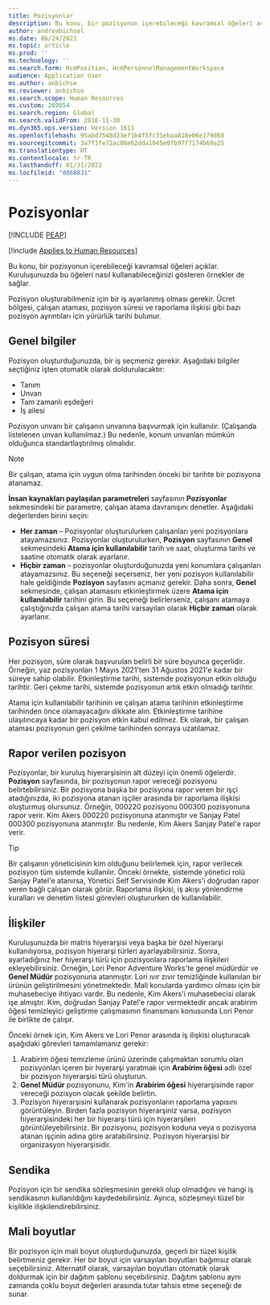 ```yaml
---
title: Pozisyonlar
description: Bu konu, bir pozisyonun içerebileceği kavramsal öğeleri açıklar. Kuruluşunuzda bu öğeleri nasıl kullanabileceğinizi gösteren örnekler de sağlar.
author: andreabichsel
ms.date: 06/24/2021
ms.topic: article
ms.prod: ''
ms.technology: ''
ms.search.form: HcmPosition, HcmPersonnelManagementWorkspace
audience: Application User
ms.author: anbichse
ms.reviewer: anbichse
ms.search.scope: Human Resources
ms.custom: 269054
ms.search.region: Global
ms.search.validFrom: 2016-11-30
ms.dyn365.ops.version: Version 1611
ms.openlocfilehash: 95abd7548d23ef1b4f5fc31ebaa818e06e179d60
ms.sourcegitcommit: 3a7f1fe72ac08e62dda1045e0fb97f7174b69a25
ms.translationtype: HT
ms.contentlocale: tr-TR
ms.lasthandoff: 01/31/2022
ms.locfileid: "8068831"
---
```

# <a name="positions"></a>Pozisyonlar


[!INCLUDE [PEAP](../includes/peap-1.md)]

[!include [Applies to Human Resources](../includes/applies-to-hr.md)]

Bu konu, bir pozisyonun içerebileceği kavramsal öğeleri açıklar. Kuruluşunuzda bu öğeleri nasıl kullanabileceğinizi gösteren örnekler de sağlar.

Pozisyon oluşturabilmeniz için bir iş ayarlanmış olması gerekir. Ücret bölgesi, çalışan ataması, pozisyon süresi ve raporlama ilişkisi gibi bazı pozisyon ayrıntıları için yürürlük tarihi bulunur.

## <a name="general-information"></a>Genel bilgiler

Pozisyon oluşturduğunuzda, bir iş seçmeniz gerekir. Aşağıdaki bilgiler seçtiğiniz işten otomatik olarak doldurulacaktır:

- Tanım
- Unvan
- Tam zamanlı eşdeğeri
- İş ailesi

Pozisyon unvanı bir çalışanın unvanına başvurmak için kullanılır. (Çalışanda listelenen unvan kullanılmaz.) Bu nedenle, konum unvanları mümkün olduğunca standartlaştırılmış olmalıdır.

> [!NOTE]
> Bir çalışan, atama için uygun olma tarihinden önceki bir tarihte bir pozisyona atanamaz.
>
> **İnsan kaynakları paylaşılan parametreleri** sayfasının **Pozisyonlar** sekmesindeki bir parametre, çalışan atama davranışını denetler. Aşağıdaki değerlerden birini seçin:
>
> - **Her zaman** – Pozisyonlar oluşturulurken çalışanları yeni pozisyonlara atayamazsınız. Pozisyonlar oluşturulurken, **Pozisyon** sayfasının **Genel** sekmesindeki **Atama için kullanılabilir** tarih ve saat, oluşturma tarihi ve saatine otomatik olarak ayarlanır.
> - **Hiçbir zaman** – pozisyonlar oluşturduğunuzda yeni konumlara çalışanları atayamazsınız. Bu seçeneği seçerseniz, her yeni pozisyon kullanılabilir hale geldiğinde **Pozisyon** sayfasını açmanız gerekir. Daha sonra, **Genel** sekmesinde, çalışan atamasını etkinleştirmek üzere **Atama için kullanılabilir** tarihini girin. Bu seçeneği belirlerseniz, çalışanı atamaya çalıştığınızda çalışan atama tarihi varsayılan olarak **Hiçbir zaman** olarak ayarlanır.

## <a name="position-duration"></a>Pozisyon süresi

Her pozisyon, süre olarak başvurulan belirli bir süre boyunca geçerlidir. Örneğin, yaz pozisyonları 1 Mayıs 2021'ten 31 Ağustos 2021'e kadar bir süreye sahip olabilir. Etkinleştirme tarihi, sistemde pozisyonun etkin olduğu tarihtir. Geri çekme tarihi, sistemde pozisyonun artık etkin olmadığı tarihtir.

Atama için kullanılabilir tarihinin ve çalışan atama tarihinin etkinleştirme tarihinden önce olamayacağını dikkate alın. Etkinleştirme tarihine ulaşılıncaya kadar bir pozisyon etkin kabul edilmez. Ek olarak, bir çalışan ataması pozisyonun geri çekilme tarihinden sonraya uzatılamaz.

## <a name="reports-to-position"></a>Rapor verilen pozisyon

Pozisyonlar, bir kuruluş hiyerarşisinin alt düzeyi için önemli öğelerdir. **Pozisyon** sayfasında, bir pozisyonun rapor vereceği pozisyonu belirtebilirsiniz. Bir pozisyona başka bir pozisyona rapor veren bir işçi atadığınızda, iki pozisyona atanan işçiler arasında bir raporlama ilişkisi oluşturmuş olursunuz. Örneğin, 000220 pozisyonu 000300 pozisyonuna rapor verir. Kim Akers 000220 pozisyonuna atanmıştır ve Sanjay Patel 000300 pozisyonuna atanmıştır. Bu nedenle, Kim Akers Sanjay Patel'e rapor verir.

> [!TIP]
> Bir çalışanın yöneticisinin kim olduğunu belirlemek için, rapor verilecek pozisyon tüm sistemde kullanılır. Önceki örnekte, sistemde yönetici rolü Sanjay Patel'e atanırsa, Yönetici Self Servisinde Kim Akers'i doğrudan rapor veren bağlı çalışan olarak görür. Raporlama ilişkisi, iş akışı yönlendirme kuralları ve denetim listesi görevleri oluştururken de kullanılabilir.

## <a name="relationships"></a>İlişkiler

Kuruluşunuzda bir matris hiyerarşisi veya başka bir özel hiyerarşi kullanılıyorsa, pozisyon hiyerarşi türleri ayarlayabilirsiniz. Sonra, ayarladığınız her hiyerarşi türü için pozisyonlara raporlama ilişkileri ekleyebilirsiniz. Örneğin, Lori Penor Adventure Works'te genel müdürdür ve **Genel Müdür** pozisyonuna atanmıştır. Lori ıvır zıvır temizliğinde kullanılan bir ürünün geliştirilmesini yönetmektedir. Mali konularda yardımcı olması için bir muhasebeciye ihtiyacı vardır. Bu nedenle, Kim Akers'i muhasebecisi olarak işe almıştır. Kim, doğrudan Sanjay Patel'e rapor vermektedir ancak arabirim öğesi temizleyici geliştirme çalışmasının finansmanı konusunda Lori Penor ile birlikte de çalışır.

Önceki örnek için, Kim Akers ve Lori Penor arasında iş ilişkisi oluşturacak aşağıdaki görevleri tamamlamanız gerekir:

1. Arabirim öğesi temizleme ürünü üzerinde çalışmaktan sorumlu olan pozisyonları içeren bir hiyerarşi yaratmak için **Arabirim öğesi** adlı özel bir pozisyon hiyerarşisi türü oluşturun.
2. **Genel Müdür** pozisyonunu, Kim'in **Arabirim öğesi** hiyerarşisinde rapor vereceği pozisyon olacak şekilde belirtin.
3. Pozisyon hiyerarşisini kullanarak pozisyonların raporlama yapısını görüntüleyin. Birden fazla pozisyon hiyerarşiniz varsa, pozisyon hiyerarşisindeki her bir hiyerarşi türü için hiyerarşileri görüntüleyebilirsiniz. Bir pozisyonu, pozisyon koduna veya o pozisyona atanan işçinin adına göre aratabilirsiniz. Pozisyon hiyerarşisi bir organizasyon hiyerarşisidir.

## <a name="labor-union"></a>Sendika

Pozisyon için bir sendika sözleşmesinin gerekli olup olmadığını ve hangi iş sendikasının kullanıldığını kaydedebilirsiniz. Ayrıca, sözleşmeyi tüzel bir kişilikle ilişkilendirebilirsiniz.

## <a name="financial-dimensions"></a>Mali boyutlar

Bir pozisyon için mali boyut oluşturduğunuzda, geçerli bir tüzel kişilik belirtmeniz gerekir. Her bir boyut için varsayılan boyutları bağımsız olarak seçebilirsiniz. Alternatif olarak, varsayılan boyutları otomatik olarak doldurmak için bir dağıtım şablonu seçebilirsiniz. Dağıtım şablonu aynı zamanda çoklu boyut değerleri arasında tutar tahsis etme seçeneği de sunar.

